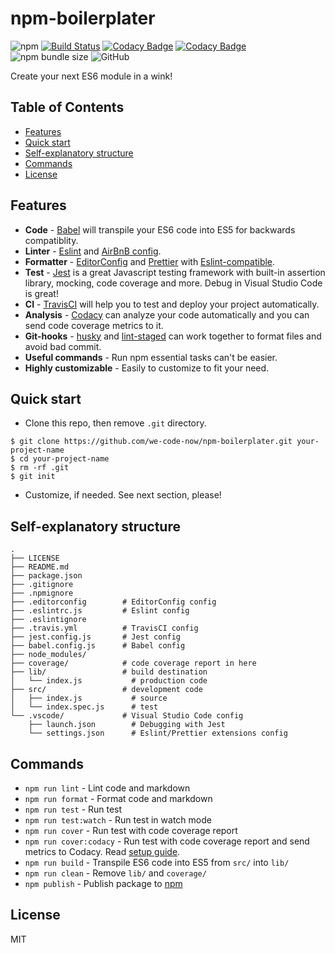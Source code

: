 # npm-boilerplater

![npm](https://img.shields.io/npm/v/npm-boilerplater) [![Build Status](https://travis-ci.org/we-code-now/npm-boilerplater.svg?branch=master)](https://travis-ci.org/we-code-now/npm-boilerplater) [![Codacy Badge](https://api.codacy.com/project/badge/Grade/c67890a8255a46d9a65e7bb158b6dd7d)](https://www.codacy.com/app/StevenTea/npm-boilerplater?utm_source=github.com&utm_medium=referral&utm_content=we-code-now/npm-boilerplater&utm_campaign=Badge_Grade) [![Codacy Badge](https://api.codacy.com/project/badge/Coverage/c67890a8255a46d9a65e7bb158b6dd7d)](https://www.codacy.com/app/StevenTea/npm-boilerplater?utm_source=github.com&utm_medium=referral&utm_content=we-code-now/npm-boilerplater&utm_campaign=Badge_Coverage) ![npm bundle size](https://img.shields.io/bundlephobia/minzip/npm-boilerplater) ![GitHub](https://img.shields.io/github/license/we-code-now/npm-boilerplater)

Create your next ES6 module in a wink!

## Table of Contents

-   [Features](#features)
-   [Quick start](#quick-start)
-   [Self-explanatory structure](#self-explanatory-structure)
-   [Commands](#commands)
-   [License](#license)

## Features

-   **Code** - [Babel](https://babeljs.io/) will transpile your ES6 code into ES5 for backwards compatiblity.
-   **Linter** - [Eslint](https://eslint.org/) and [AirBnB config](https://www.npmjs.com/package/eslint-config-airbnb).
-   **Formatter** - [EditorConfig](https://editorconfig.org/) and [Prettier](https://prettier.io/) with [Eslint-compatible](https://github.com/prettier/prettier-eslint-cli).
-   **Test** - [Jest](https://jestjs.io/) is a great Javascript testing framework with built-in assertion library, mocking, code coverage and more. Debug in Visual Studio Code is great!
-   **CI** - [TravisCI](https://travis-ci.org/) will help you to test and deploy your project automatically.
-   **Analysis** - [Codacy](https://www.codacy.com/) can analyze your code automatically and you can send code coverage metrics to it.
-   **Git-hooks** - [husky](https://github.com/typicode/husky) and [lint-staged](https://github.com/okonet/lint-staged) can work together to format files and avoid bad commit.
-   **Useful commands** - Run npm essential tasks can't be easier.
-   **Highly customizable** - Easily to customize to fit your need.

## Quick start

-   Clone this repo, then remove `.git` directory.

```shell
$ git clone https://github.com/we-code-now/npm-boilerplater.git your-project-name
$ cd your-project-name
$ rm -rf .git
$ git init
```

-   Customize, if needed. See next section, please!

## Self-explanatory structure

```text
.
├── LICENSE
├── README.md
├── package.json
├── .gitignore
├── .npmignore
├── .editorconfig        # EditorConfig config
├── .eslintrc.js         # Eslint config
├── .eslintignore
├── .travis.yml          # TravisCI config
├── jest.config.js       # Jest config
├── babel.config.js      # Babel config
├── node_modules/
├── coverage/            # code coverage report in here
├── lib/                 # build destination
│   └── index.js           # production code
├── src/                 # development code
│   ├── index.js           # source
│   └── index.spec.js      # test
└── .vscode/             # Visual Studio Code config
    ├── launch.json        # Debugging with Jest
    └── settings.json      # Eslint/Prettier extensions config
```

## Commands

-   `npm run lint` - Lint code and markdown
-   `npm run format` - Format code and markdown
-   `npm run test` - Run test
-   `npm run test:watch` - Run test in watch mode
-   `npm run cover` - Run test with code coverage report
-   `npm run cover:codacy` - Run test with code coverage report and send metrics to Codacy. Read [setup guide](https://support.codacy.com/hc/en-us/articles/207279819-Coverage).
-   `npm run build` - Transpile ES6 code into ES5 from `src/` into `lib/`
-   `npm run clean` - Remove `lib/` and `coverage/`
-   `npm publish` - Publish package to [npm](https://www.npmjs.com/)

## License

MIT
